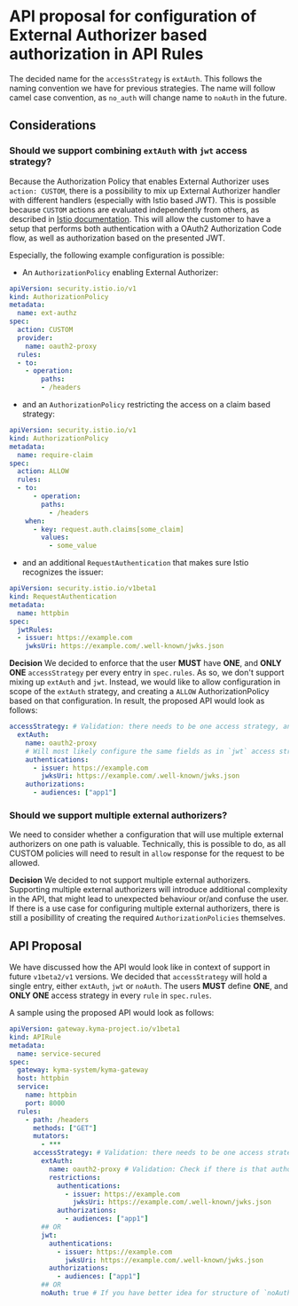# API proposal for configuration of External Authorizer based authorization in API Rules

The decided name for the `accessStrategy` is `extAuth`. This follows the naming convention we have for previous strategies. The name will follow camel case convention, as `no_auth` will change name to `noAuth` in the future.

## Considerations

### Should we support combining `extAuth` with `jwt` access strategy?

Because the Authorization Policy that enables External Authorizer uses `action: CUSTOM`, there is a possibility to mix up External Authorizer handler with different handlers (especially with Istio based JWT). This is possible because `CUSTOM` actions are evaluated independently from others, as described in [Istio documentation](https://istio.io/latest/docs/reference/config/security/authorization-policy). This will allow the customer to have a setup that performs both authentication with a OAuth2 Authorization Code flow, as well as authorization based on the presented JWT.

Especially, the following example configuration is possible:

- An `AuthorizationPolicy` enabling External Authorizer:

```yaml
apiVersion: security.istio.io/v1
kind: AuthorizationPolicy
metadata:
  name: ext-authz
spec:
  action: CUSTOM
  provider:
    name: oauth2-proxy
  rules:
  - to:
    - operation:
        paths:
        - /headers
```

- and an `AuthorizationPolicy` restricting the access on a claim based strategy:

```yaml
apiVersion: security.istio.io/v1
kind: AuthorizationPolicy
metadata:
  name: require-claim
spec:
  action: ALLOW
  rules:
  - to:
      - operation:
        paths:
          - /headers
    when:
      - key: request.auth.claims[some_claim]
        values:
          - some_value
```

- and an additional `RequestAuthentication` that makes sure Istio recognizes the issuer:
```yaml
apiVersion: security.istio.io/v1beta1
kind: RequestAuthentication
metadata:
  name: httpbin
spec:
  jwtRules:
  - issuer: https://example.com
    jwksUri: https://example.com/.well-known/jwks.json
```

**Decision**
We decided to enforce that the user **MUST** have **ONE**, and **ONLY ONE** `accessStrategy` per every entry in `spec.rules`. As so, we don't support mixing up `extAuth` and `jwt`.
Instead, we would like to allow configuration in scope of the `extAuth` strategy, and creating a `ALLOW` AuthorizationPolicy based on that configuration.
In result, the proposed API would look as follows:

```yaml
accessStrategy: # Validation: there needs to be one access strategy, and only one
  extAuth:
    name: oauth2-proxy
    # Will most likely configure the same fields as in `jwt` access strategy
    authentications:
      - issuer: https://example.com
        jwksUri: https://example.com/.well-known/jwks.json            
    authorizations:
      - audiences: ["app1"]
```

### Should we support multiple external authorizers?

We need to consider whether a configuration that will use multiple external authorizers on one path is valuable. Technically, this is possible to do, as all CUSTOM policies will need to result in `allow` response for the request to be allowed.

**Decision**
We decided to not support multiple external authorizers. Supporting multiple external authorizers will introduce additional complexity in the API, that might lead to unexpected behaviour or/and confuse the user.
If there is a use case for configuring multiple external authorizers, there is still a posibillity of creating the required `AuthorizationPolicies` themselves.

## API Proposal

We have discussed how the API would look like in context of support in future `v1beta2/v1` versions. We decided that `accessStrategy` will hold a single entry, either `extAuth`, `jwt` or `noAuth`. The users **MUST** define **ONE**, and **ONLY ONE** access strategy in every `rule` in `spec.rules`.

A sample using the proposed API would look as follows:

```yaml
apiVersion: gateway.kyma-project.io/v1beta1
kind: APIRule
metadata:
  name: service-secured
spec:
  gateway: kyma-system/kyma-gateway
  host: httpbin
  service:
    name: httpbin
    port: 8000
  rules:
    - path: /headers
      methods: ["GET"]
      mutators:
        - ***
      accessStrategy: # Validation: there needs to be one access strategy, and only one
        extAuth:
          name: oauth2-proxy # Validation: Check if there is that authorizer in Istio mesh config
          restrictions:
            authentications:
              - issuer: https://example.com
                jwksUri: https://example.com/.well-known/jwks.json            
            authorizations:
              - audiences: ["app1"]
        ## OR
        jwt:
          authentications:
            - issuer: https://example.com
              jwksUri: https://example.com/.well-known/jwks.json            
          authorizations:
            - audiences: ["app1"]
        ## OR
        noAuth: true # If you have better idea for structure of `noAuth` please comment :)
```
